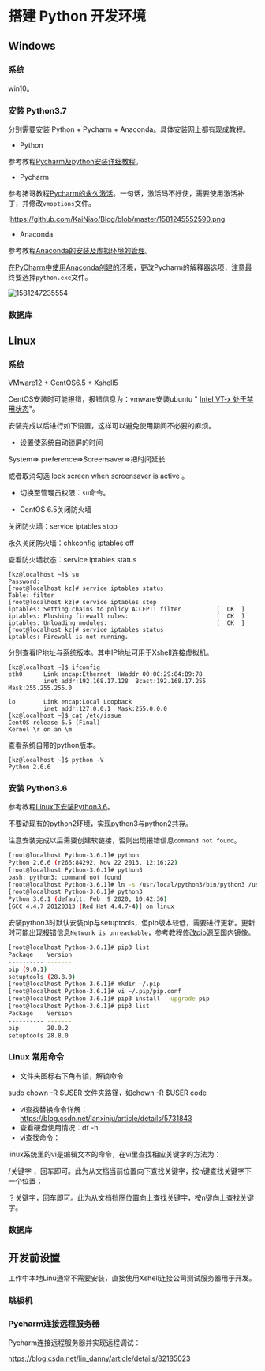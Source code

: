 # 搭建 Python 开发环境

## Windows

### 系统

win10。

### 安装 Python3.7

分别需要安装 Python + Pycharm + Anaconda。具体安装网上都有现成教程。

- Python

参考教程[Pycharm及python安装详细教程](https://blog.csdn.net/qq_29883591/article/details/52664478)。

- Pycharm

参考猪哥教程[Pycharm的永久激活](https://shimo.im/docs/DJ3h3tJv98ppTYyH/read)。一句话，激活码不好使，需要使用激活补丁，并修改`vmoptions`文件。

!https://github.com/KaiNiao/Blog/blob/master/1581245552590.png

- Anaconda

参考教程[Anaconda的安装及虚拟环境的管理](https://blog.csdn.net/ITLearnHall/article/details/81708148#commentBox)。

[在PyCharm中使用Anaconda创建的环境](https://www.cnblogs.com/anliven/p/9998662.html)，更改Pycharm的解释器选项，注意最终要选择`python.exe`文件。

![1581247235554](C:\Users\KZ\AppData\Roaming\Typora\typora-user-images\1581247235554.png)

### 数据库



## Linux

### 系统

VMware12 + CentOS6.5 + Xshell5

CentOS安装时可能报错，报错信息为：vmware安装ubuntu " [Intel VT-x 处于禁用状态](https://jingyan.baidu.com/article/fc07f98976710e12ffe519de.html)"。

安装完成以后进行如下设置，这样可以避免使用期间不必要的麻烦。

- 设置使系统自动锁屏的时间

System=> preference=>Screensaver=>把时间延长

或者取消勾选 lock screen when screensaver is active 。

- 切换至管理员权限：`su`命令。

- CentOS 6.5关闭防火墙

关闭防火墙：service iptables stop 

永久关闭防火墙：chkconfig iptables off

查看防火墙状态：service iptables status

~~~shell
[kz@localhost ~]$ su
Password: 
[root@localhost kz]# service iptables status
Table: filter
[root@localhost kz]# service iptables stop
iptables: Setting chains to policy ACCEPT: filter          [  OK  ]
iptables: Flushing firewall rules:                         [  OK  ]
iptables: Unloading modules:                               [  OK  ]
[root@localhost kz]# service iptables status
iptables: Firewall is not running.
~~~

分别查看IP地址与系统版本。其中IP地址可用于Xshell连接虚拟机。

~~~shell
[kz@localhost ~]$ ifconfig
eth0      Link encap:Ethernet  HWaddr 00:0C:29:84:B9:78  
          inet addr:192.168.17.128  Bcast:192.168.17.255  Mask:255.255.255.0

lo        Link encap:Local Loopback  
          inet addr:127.0.0.1  Mask:255.0.0.0
[kz@localhost ~]$ cat /etc/issue
CentOS release 6.5 (Final)
Kernel \r on an \m
~~~

查看系统自带的python版本。

~~~shell
[kz@localhost ~]$ python -V
Python 2.6.6
~~~

### 安装 Python3.6

参考教程[Linux下安装Python3.6](https://www.cnblogs.com/kimyeee/p/7250560.html)。

不要动现有的python2环境，实现python3与python2共存。

注意安装完成以后需要创建软链接，否则出现报错信息`command not found`。

~~~bash
[root@localhost Python-3.6.1]# python
Python 2.6.6 (r266:84292, Nov 22 2013, 12:16:22)
[root@localhost Python-3.6.1]# python3
bash: python3: command not found
[root@localhost Python-3.6.1]# ln -s /usr/local/python3/bin/python3 /usr/bin/python3
[root@localhost Python-3.6.1]# python3
Python 3.6.1 (default, Feb  9 2020, 10:42:36) 
[GCC 4.4.7 20120313 (Red Hat 4.4.7-4)] on linux
~~~

安装python3时默认安装pip与setuptools，但pip版本较低，需要进行更新。更新时可能出现报错信息`Network is unreachable`，参考教程[修改pip源](https://blog.csdn.net/sakus/article/details/81003512)至国内镜像。

~~~bash
[root@localhost Python-3.6.1]# pip3 list
Package    Version
---------- -------
pip (9.0.1)
setuptools (28.8.0)
[root@localhost Python-3.6.1]# mkdir ~/.pip
[root@localhost Python-3.6.1]# vi ~/.pip/pip.conf
[root@localhost Python-3.6.1]# pip3 install --upgrade pip
[root@localhost Python-3.6.1]# pip3 list
Package    Version
---------- -------
pip        20.0.2 
setuptools 28.8.0
~~~

### Linux 常用命令

- 文件夹图标右下角有锁，解锁命令

sudo chown -R $USER 文件夹路径，如chown -R $USER code

- vi查找替换命令详解：https://blog.csdn.net/lanxinju/article/details/5731843
- 查看硬盘使用情况：df -h
- vi查找命令：

linux系统里的vi是编辑文本的命令，在vi里查找相应关键字的方法为：

/关键字 ，回车即可。此为从文档当前位置向下查找关键字，按n键查找关键字下一个位置；

？关键字，回车即可。此为从文档挡圈位置向上查找关键字，按n键向上查找关键字。



### 数据库



## 开发前设置

工作中本地Linu通常不需要安装，直接使用Xshell连接公司测试服务器用于开发。

### 跳板机



### Pycharm连接远程服务器

Pycharm连接远程服务器并实现远程调试： 

https://blog.csdn.net/lin_danny/article/details/82185023 

